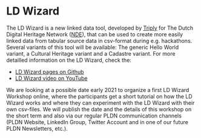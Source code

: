 <H1>LD Wizard</H1>

The LD Wizard is a new linked data tool, developed by [Triply](https://triply.cc/) for The Dutch Digital Heritage Network ([NDE](https://www.netwerkdigitaalerfgoed.nl/en/)), that can be used to create more easily linked data from tabular source data in csv-format during e.g. hackathons. Several variants of this tool will be available: The generic Hello World variant, a Cultural Heritage variant and a Cadastre variant. For more detailled information on the LD Wizard, check the:

- [LD Wizard pages on Github](https://github.com/netwerk-digitaal-erfgoed/LDWizard)
- [LD Wizard video on YouTube](https://youtu.be/VO61pqKWw7A)

We are looking at a possible date early 2021 to organize a first LD Wizard Workshop online, where the participants get a short tutorial on how the LD Wizard works and where they can experiment with the LD Wizard with their own csv-files. We will publish the date and the details of this workshop on the short term and also via our regular PLDN communication channels (PLDN Website, LinkedIn Group, Twitter Account and in one of our future PLDN Newsletters, etc.). 
